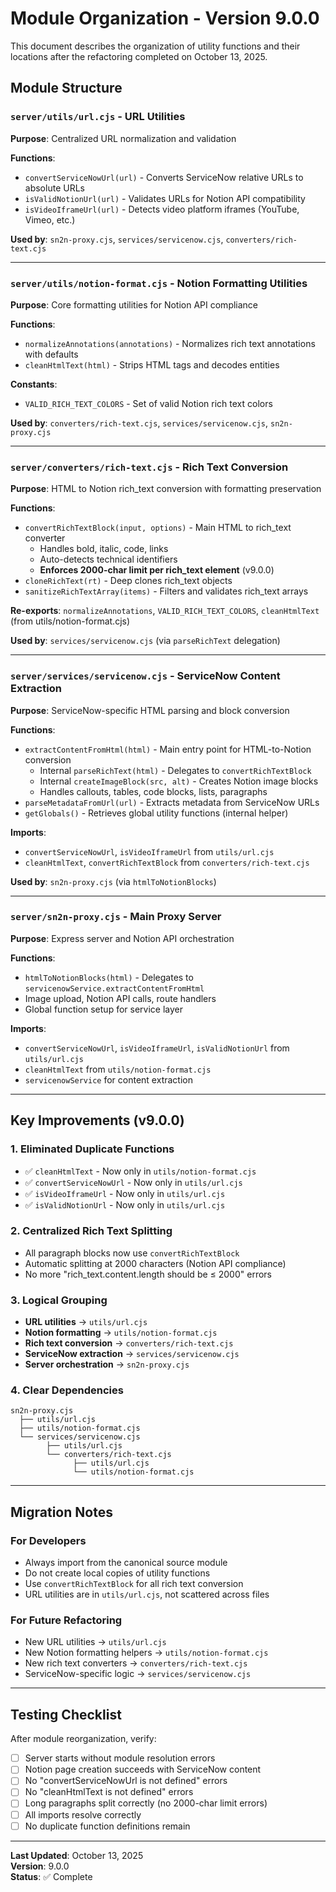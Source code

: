 # Module Organization - Version 9.0.0

This document describes the organization of utility functions and their locations after the refactoring completed on October 13, 2025.

## Module Structure

### `server/utils/url.cjs` - URL Utilities
**Purpose**: Centralized URL normalization and validation

**Functions**:
- `convertServiceNowUrl(url)` - Converts ServiceNow relative URLs to absolute URLs
- `isValidNotionUrl(url)` - Validates URLs for Notion API compatibility
- `isVideoIframeUrl(url)` - Detects video platform iframes (YouTube, Vimeo, etc.)

**Used by**: `sn2n-proxy.cjs`, `services/servicenow.cjs`, `converters/rich-text.cjs`

---

### `server/utils/notion-format.cjs` - Notion Formatting Utilities
**Purpose**: Core formatting utilities for Notion API compliance

**Functions**:
- `normalizeAnnotations(annotations)` - Normalizes rich text annotations with defaults
- `cleanHtmlText(html)` - Strips HTML tags and decodes entities

**Constants**:
- `VALID_RICH_TEXT_COLORS` - Set of valid Notion rich text colors

**Used by**: `converters/rich-text.cjs`, `services/servicenow.cjs`, `sn2n-proxy.cjs`

---

### `server/converters/rich-text.cjs` - Rich Text Conversion
**Purpose**: HTML to Notion rich_text conversion with formatting preservation

**Functions**:
- `convertRichTextBlock(input, options)` - Main HTML to rich_text converter
  - Handles bold, italic, code, links
  - Auto-detects technical identifiers
  - **Enforces 2000-char limit per rich_text element** (v9.0.0)
- `cloneRichText(rt)` - Deep clones rich_text objects
- `sanitizeRichTextArray(items)` - Filters and validates rich_text arrays

**Re-exports**: `normalizeAnnotations`, `VALID_RICH_TEXT_COLORS`, `cleanHtmlText` (from utils/notion-format.cjs)

**Used by**: `services/servicenow.cjs` (via `parseRichText` delegation)

---

### `server/services/servicenow.cjs` - ServiceNow Content Extraction
**Purpose**: ServiceNow-specific HTML parsing and block conversion

**Functions**:
- `extractContentFromHtml(html)` - Main entry point for HTML-to-Notion conversion
  - Internal `parseRichText(html)` - Delegates to `convertRichTextBlock`
  - Internal `createImageBlock(src, alt)` - Creates Notion image blocks
  - Handles callouts, tables, code blocks, lists, paragraphs
- `parseMetadataFromUrl(url)` - Extracts metadata from ServiceNow URLs
- `getGlobals()` - Retrieves global utility functions (internal helper)

**Imports**: 
- `convertServiceNowUrl`, `isVideoIframeUrl` from `utils/url.cjs`
- `cleanHtmlText`, `convertRichTextBlock` from `converters/rich-text.cjs`

**Used by**: `sn2n-proxy.cjs` (via `htmlToNotionBlocks`)

---

### `server/sn2n-proxy.cjs` - Main Proxy Server
**Purpose**: Express server and Notion API orchestration

**Functions**:
- `htmlToNotionBlocks(html)` - Delegates to `servicenowService.extractContentFromHtml`
- Image upload, Notion API calls, route handlers
- Global function setup for service layer

**Imports**:
- `convertServiceNowUrl`, `isVideoIframeUrl`, `isValidNotionUrl` from `utils/url.cjs`
- `cleanHtmlText` from `utils/notion-format.cjs`
- `servicenowService` for content extraction

---

## Key Improvements (v9.0.0)

### 1. **Eliminated Duplicate Functions**
- ✅ `cleanHtmlText` - Now only in `utils/notion-format.cjs`
- ✅ `convertServiceNowUrl` - Now only in `utils/url.cjs`
- ✅ `isVideoIframeUrl` - Now only in `utils/url.cjs`
- ✅ `isValidNotionUrl` - Now only in `utils/url.cjs`

### 2. **Centralized Rich Text Splitting**
- All paragraph blocks now use `convertRichTextBlock`
- Automatic splitting at 2000 characters (Notion API compliance)
- No more "rich_text.content.length should be ≤ 2000" errors

### 3. **Logical Grouping**
- **URL utilities** → `utils/url.cjs`
- **Notion formatting** → `utils/notion-format.cjs`
- **Rich text conversion** → `converters/rich-text.cjs`
- **ServiceNow extraction** → `services/servicenow.cjs`
- **Server orchestration** → `sn2n-proxy.cjs`

### 4. **Clear Dependencies**
```
sn2n-proxy.cjs
  ├── utils/url.cjs
  ├── utils/notion-format.cjs
  └── services/servicenow.cjs
        ├── utils/url.cjs
        └── converters/rich-text.cjs
              ├── utils/url.cjs
              └── utils/notion-format.cjs
```

---

## Migration Notes

### For Developers
- Always import from the canonical source module
- Do not create local copies of utility functions
- Use `convertRichTextBlock` for all rich text conversion
- URL utilities are in `utils/url.cjs`, not scattered across files

### For Future Refactoring
- New URL utilities → `utils/url.cjs`
- New Notion formatting helpers → `utils/notion-format.cjs`
- New rich text converters → `converters/rich-text.cjs`
- ServiceNow-specific logic → `services/servicenow.cjs`

---

## Testing Checklist

After module reorganization, verify:
- [ ] Server starts without module resolution errors
- [ ] Notion page creation succeeds with ServiceNow content
- [ ] No "convertServiceNowUrl is not defined" errors
- [ ] No "cleanHtmlText is not defined" errors
- [ ] Long paragraphs split correctly (no 2000-char limit errors)
- [ ] All imports resolve correctly
- [ ] No duplicate function definitions remain

---

**Last Updated**: October 13, 2025  
**Version**: 9.0.0  
**Status**: ✅ Complete
